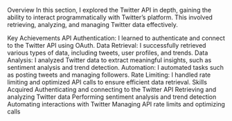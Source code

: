Overview
In this section, I explored the Twitter API in depth, gaining the ability to interact programmatically with Twitter’s platform. This involved retrieving, analyzing, and managing Twitter data effectively.

Key Achievements
API Authentication: I learned to authenticate and connect to the Twitter API using OAuth.
Data Retrieval: I successfully retrieved various types of data, including tweets, user profiles, and trends.
Data Analysis: I analyzed Twitter data to extract meaningful insights, such as sentiment analysis and trend detection.
Automation: I automated tasks such as posting tweets and managing followers.
Rate Limiting: I handled rate limiting and optimized API calls to ensure efficient data retrieval.
Skills Acquired
Authenticating and connecting to the Twitter API
Retrieving and analyzing Twitter data
Performing sentiment analysis and trend detection
Automating interactions with Twitter
Managing API rate limits and optimizing calls

